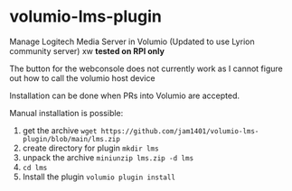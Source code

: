 # volumio-lms-plugin

Manage Logitech Media Server in Volumio (Updated to use Lyrion community server)
xw
**tested on RPI only**

The button for the webconsole does not currently work as I cannot figure out how to call the volumio host device

Installation can be done when PRs into Volumio are accepted.

Manual installation is possible:

1. get the archive `wget https://github.com/jam1401/volumio-lms-plugin/blob/main/lms.zip`
2. create directory for plugin `mkdir lms`
3. unpack the archive `miniunzip lms.zip -d lms`
4. `cd lms`
5. Install the plugin `volumio plugin install`
